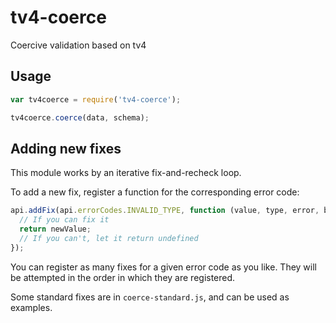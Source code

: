 tv4-coerce
==========

Coercive validation based on tv4

## Usage

```javascript
var tv4coerce = require('tv4-coerce');

tv4coerce.coerce(data, schema);
```

## Adding new fixes

This module works by an iterative fix-and-recheck loop.

To add a new fix, register a function for the corresponding error code:

```javascript
api.addFix(api.errorCodes.INVALID_TYPE, function (value, type, error, baseSchema) {
  // If you can fix it
  return newValue;
  // If you can't, let it return undefined
});
```

You can register as many fixes for a given error code as you like.  They will be attempted in the order in which they are registered.

Some standard fixes are in `coerce-standard.js`, and can be used as examples.
